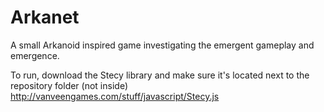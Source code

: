 # Arkanet
A small Arkanoid inspired game investigating the emergent gameplay and emergence.

To run, download the Stecy library and make sure it's located next to the repository folder (not inside)
http://vanveengames.com/stuff/javascript/Stecy.js
